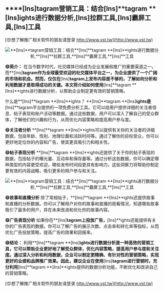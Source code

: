 ## ****[Ins]**tagram营销工具：结合**[Ins]**tagram **[Ins]**ights进行数据分析,**[Ins]**拉群工具,**[Ins]**霸屏工具,**[Ins]**工具**

[😍想了解推广相关软件的朋友请登录 http://www.vst.tw](http://www.vst.tw)

 <center><img src="https://vst.tw/MP4/tuiguang/png/5.png" alt="**[Ins]**tagram营销工具：结合**[Ins]**tagram **[Ins]**ights进行数据分析,**[Ins]**拉群工具,**[Ins]**霸屏工具,**[Ins]**工具"></center>

**😄简介：**
在当今数字时代，社交媒体已经成为企业发展和推广的重要渠道之一。而**[Ins]**tagram作为全球最受欢迎的社交媒体平台之一，为企业提供了一个广阔的市场和机会。然而，仅仅在**[Ins]**tagram上发布内容是不够的，了解如何分析和利用数据才是取得成功的关键。本文将介绍如何使用**[Ins]**tagram **[Ins]**ights进行数据分析，以帮助企业制定更有效的营销策略。

什么是**[Ins]**tagram **[Ins]**ights？
**[Ins]**tagram **[Ins]**ights是**[Ins]**tagram平台提供的一项免费分析工具。它可以给用户提供详细的关注者信息、帖子表现和账户活动等数据。通过这些数据，用户可以深入了解自己的受众群体，了解他们的兴趣和行为，从而优化内容策略和提高用户参与度。

**😄关注者分析**
**[Ins]**tagram **[Ins]**ights可以提供有关你的关注者的详细数据，包括年龄、性别、地理位置和活跃时间等。通过了解你的目标受众，你可以更好地定位你的内容和广告，使其更具吸引力和相关性。

**😄帖子表现分析**
**[Ins]**tagram **[Ins]**ights还提供了关于你的帖子表现的数据，包括帖子的曝光量、互动率和保存量等。通过分析这些数据，你可以确定哪种类型的内容更受欢迎，哪些发布时间段更具有影响力。这些洞察力将帮助你制定更有效的内容战略，吸引更多的用户参与和关注。

 <center><img src="https://vst.tw/MP4/tuiguang/png/2.png" alt="**[Ins]**tagram营销工具：结合**[Ins]**tagram **[Ins]**ights进行数据分析,**[Ins]**拉群工具,**[Ins]**霸屏工具,**[Ins]**工具"></center>

**😄故事和直播分析**
除了常规帖子，**[Ins]**tagram **[Ins]**ights还提供故事和直播的分析数据。你可以了解用户对你的故事和直播的观看情况，知道哪些故事吸引了最多的用户，并在未来改进和优化你的故事内容。

**😄广告表现分析**
如果你在**[Ins]**tagram上投放广告，**[Ins]**ights还能提供有关你的广告表现的数据。你可以了解广告的展示次数、点击率和转化率等指标，从而优化广告投放策略，提高广告的效果和回报率。

**😄结论：**
利用**[Ins]**tagram **[Ins]**ights进行数据分析是一种高效的营销工具，它可以帮助企业更好地了解受众群体，优化内容策略，提高用户参与度和关注度。通过深入分析和利用数据，企业可以制定更精确、有针对性的营销策略，实现更好的业绩和品牌推广效果。因此，建议企业在使用**[Ins]**tagram进行营销时，充分利用**[Ins]**tagram **[Ins]**ights提供的数据分析功能，不断优化和改进自己的营销策略。

[😍想了解推广相关软件的朋友请登录 http://www.vst.tw](http://www.vst.tw)



